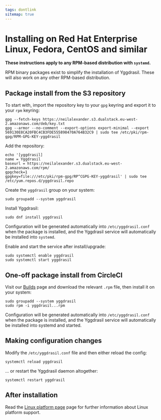 ```yaml
---
tags: dontlink
sitemap: true
---
```


# Installing on Red Hat Enterprise Linux, Fedora, CentOS and similar

**These instructions apply to any RPM-based distribution with `systemd`.**

RPM binary packages exist to simplify the installation of Yggdrasil. These
will also work on any other RPM-based distribution.

## Package install from the S3 repository

To start with, import the repository key to your `gpg` keyring and export it
to your `rpm` keyring:
```
gpg --fetch-keys https://neilalexander.s3.dualstack.eu-west-2.amazonaws.com/deb/key.txt
gpg --armor --no-comment --export-options export-minimal --export 569130E8CA20FBC4CB3FDE555898470A764B32C9 | sudo tee /etc/pki/rpm-gpg/RPM-GPG-KEY-yggdrasil
```

Add the repository:
```
echo '[yggdrasil]
name = Yggdrasil
baseurl = https://neilalexander.s3.dualstack.eu-west-2.amazonaws.com/rpm/
gpgcheck=1
gpgkey=file:///etc/pki/rpm-gpg/RP^CGPG-KEY-yggdrasil' | sudo tee /etc/yum.repos.d/yggdrasil.repo
```

Create the `yggdrasil` group on your system:
```
sudo groupadd --system yggdrasil
```

Install Yggdrasil:
```
sudo dnf install yggdrasil
```
Configuration will be generated automatically into `/etc/yggdrasil.conf` when
the package is installed, and the Yggdrasil service will automatically be
installed into `systemd`.

Enable and start the service after install/upgrade:
```
sudo systemctl enable yggdrasil
sudo systemctl start yggdrasil
```

## One-off package install from CircleCI

Visit our [Builds](builds.md) page and download the relevant `.rpm` file, then
install it on your system:
```
sudo groupadd --system yggdrasil
sudo rpm -i yggdrasil...rpm
```
Configuration will be generated automatically into `/etc/yggdrasil.conf` when
the package is installed, and the Yggdrasil service will automatically be
installed into systemd and started.

## Making configuration changes

Modify the `/etc/yggdrasil.conf` file and then either reload the config:
```
systemctl reload yggdrasil
```
... or restart the Yggdrasil daemon altogether:
```
systemctl restart yggdrasil
```

## After installation

Read the [Linux platform page](platform-linux.md) page for further
information about Linux platform support.
